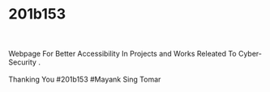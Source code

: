 # 201b153

<br/>
<br/>
Webpage For Better Accessibility In Projects and Works Releated To Cyber-Security .
<br/>
<br/>
Thanking You 
#201b153
#Mayank Sing Tomar
